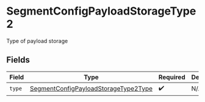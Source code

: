 # SegmentConfigPayloadStorageType2

Type of payload storage


## Fields

| Field                                                                                               | Type                                                                                                | Required                                                                                            | Description                                                                                         |
| --------------------------------------------------------------------------------------------------- | --------------------------------------------------------------------------------------------------- | --------------------------------------------------------------------------------------------------- | --------------------------------------------------------------------------------------------------- |
| `type`                                                                                              | [SegmentConfigPayloadStorageType2Type](../../models/shared/segmentconfigpayloadstoragetype2type.md) | :heavy_check_mark:                                                                                  | N/A                                                                                                 |